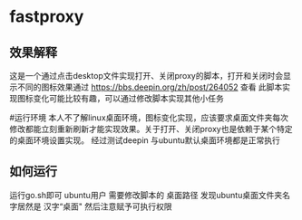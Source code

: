 # fastproxy
## 效果解释
这是一个通过点击desktop文件实现打开、关闭proxy的脚本，打开和关闭时会显示不同的图标效果通过 https://bbs.deepin.org/zh/post/264052 查看
此脚本实现图标变化可能比较有趣，可以通过修改脚本实现其他小任务

#运行环境
本人不了解linux桌面环境，图标变化实现，应该要求桌面文件夹每次修改都能立刻重新刷新才能实现效果。关于打开、关闭proxy也是依赖于某个特定的桌面环境设置实现。
经过测试deepin 与ubuntu默认桌面环境都是正常执行

## 如何运行
运行go.sh即可
ubuntu用户 需要修改脚本的 桌面路径 发现ubuntu桌面文件夹名字居然是 汉字“桌面" 然后注意赋予可执行权限
